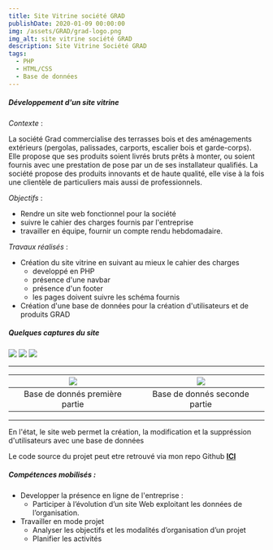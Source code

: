 ```yaml
---
title: Site Vitrine société GRAD 
publishDate: 2020-01-09 00:00:00 
img: /assets/GRAD/grad-logo.png  
img_alt: site vitrine société GRAD 
description: Site Vitrine Société GRAD
tags:  
  - PHP
  - HTML/CSS
  - Base de données
---
```


##### Développement d'un site vitrine

_Contexte_ : 

La société Grad commercialise des terrasses bois et des aménagements extérieurs (pergolas, palissades, carports, escalier bois et garde-corps). Elle propose que ses produits soient livrés bruts prêts à monter, ou soient fournis avec une prestation de pose par un de ses installateur qualifiés.
La société propose des produits innovants et de haute qualité, elle vise à la fois une clientèle de particuliers mais aussi de professionnels.

_Objectifs_ : 
- Rendre un site web fonctionnel pour la société 
- suivre le cahier des charges fournis par l'entreprise
- travailler en équipe, fournir un compte rendu hebdomadaire. 

_Travaux réalisés_ :

- Création du site vitrine en suivant au mieux le cahier des charges
    - developpé en PHP
    - présence d'une navbar
    - présence d'un footer
    - les pages doivent suivre les schéma fournis
- Création d'une base de données pour la création d'utilisateurs et de produits GRAD

##### Quelques captures du site

![](/assets/GRAD/captures/accueil.png)
![](/assets/GRAD/captures/realisations.png)
![](/assets/GRAD/captures/connexion.png)

---

| ![](/assets/GRAD/captures/bdd1.png) | ![](/assets/GRAD/captures/bdd2.png) |
| :--------------------------------: | :-------------------------: |
|          Base de donnés première partie        |     Base de donnés seconde partie   |

---

En l'état, le site web permet la création, la modification et la suppréssion d'utilisateurs avec une base de données

Le code source du projet peut etre retrouvé via mon repo Github [__ICI__](https://github.com/RaphaelFLT/Soci-t-GRAD)
##### Compétences mobilisés : 

- Developper la présence en ligne de l'entreprise : 
    - Participer à l’évolution d’un site Web exploitant les données de l’organisation.
- Travailler en mode projet 
    - Analyser les objectifs et les modalités d’organisation d’un projet
    - Planifier les activités

